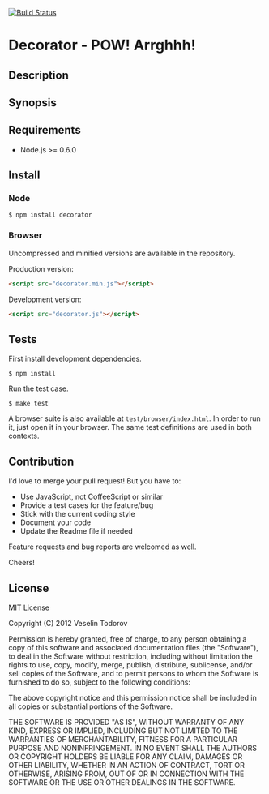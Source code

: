 [![Build Status](https://secure.travis-ci.org/vesln/decorator.png)](http://travis-ci.org/vesln/decorator)

# Decorator - POW! Arrghhh!

## Description

## Synopsis

## Requirements

- Node.js >= 0.6.0

## Install

### Node

```
$ npm install decorator
```

### Browser

Uncompressed and minified versions are available in the repository.

Production version:

```html
<script src="decorator.min.js"></script>
```

Development version:

```html
<script src="decorator.js"></script>
```

## Tests

First install development dependencies.

```
$ npm install
```

Run the test case.

```
$ make test
```

A browser suite is also available at `test/browser/index.html`. In order to
run it, just open it in your browser. The same test definitions are used in both contexts.

## Contribution

I'd love to merge your pull request! But you have to:

- Use JavaScript, not CoffeeScript or similar
- Provide a test cases for the feature/bug
- Stick with the current coding style
- Document your code
- Update the Readme file if needed

Feature requests and bug reports are welcomed as well.

Cheers!

## License

MIT License

Copyright (C) 2012 Veselin Todorov

Permission is hereby granted, free of charge, to any person obtaining a copy of
this software and associated documentation files (the "Software"), to deal in
the Software without restriction, including without limitation the rights to
use, copy, modify, merge, publish, distribute, sublicense, and/or sell copies
of the Software, and to permit persons to whom the Software is furnished to do
so, subject to the following conditions:

The above copyright notice and this permission notice shall be included in all
copies or substantial portions of the Software.

THE SOFTWARE IS PROVIDED "AS IS", WITHOUT WARRANTY OF ANY KIND, EXPRESS OR
IMPLIED, INCLUDING BUT NOT LIMITED TO THE WARRANTIES OF MERCHANTABILITY,
FITNESS FOR A PARTICULAR PURPOSE AND NONINFRINGEMENT. IN NO EVENT SHALL THE
AUTHORS OR COPYRIGHT HOLDERS BE LIABLE FOR ANY CLAIM, DAMAGES OR OTHER
LIABILITY, WHETHER IN AN ACTION OF CONTRACT, TORT OR OTHERWISE, ARISING FROM,
OUT OF OR IN CONNECTION WITH THE SOFTWARE OR THE USE OR OTHER DEALINGS IN THE
SOFTWARE.
